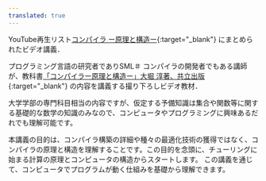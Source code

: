 ```yaml
---
translated: true
---
```

YouTube再生リスト[コンパイラ ー原理と構造ー](https://www.youtube.com/playlist?list=PLp1bKoc7XHdQwbHaUzMryG6WpnN4JdR6P){:target="_blank"}
にまとめられたビデオ講義．

プログラミング言語の研究者でありSML＃ コンパイラの開発者でもある講師が、教科書[「コンパイラー原理と構造ー」大堀 淳著、共立出版](https://www.kyoritsu-pub.co.jp/book/b10003349.html){:target="_blank"}
の内容を講義する撮り下ろしビデオ教材． 

大学学部の専門科目相当の内容ですが、仮定する予備知識は集合や関数等に関する基礎的な数学の知識のみなので、コンピュータやプログラミングに興味あるだれでも理解可能です。 

本講義の目的は、コンパイラ構築の詳細や種々の最適化技術の獲得ではなく、コンパイラの原理と構造を理解することです。この目的を念頭に、チューリングに始まる計算の原理とコンピュータの構造からスタートします。 
この講義を通じて、コンピュータでプログラムが動く仕組みを基礎から理解できます。 

